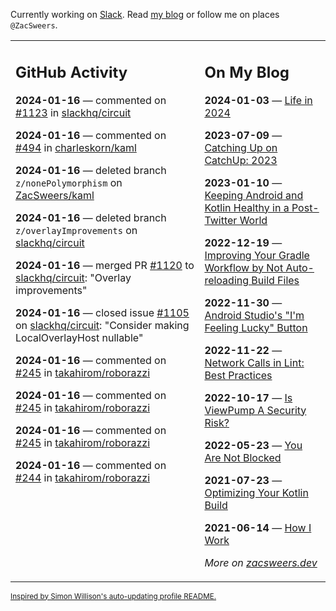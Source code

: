 Currently working on [Slack](https://slack.com/). Read [my blog](https://zacsweers.dev/) or follow me on places `@ZacSweers`.

<table><tr><td valign="top" width="60%">

## GitHub Activity
<!-- githubActivity starts -->
**2024-01-16** — commented on [#1123](https://github.com/slackhq/circuit/issues/1123#issuecomment-1894911856) in [slackhq/circuit](https://github.com/slackhq/circuit)

**2024-01-16** — commented on [#494](https://github.com/charleskorn/kaml/pull/494#issuecomment-1894348754) in [charleskorn/kaml](https://github.com/charleskorn/kaml)

**2024-01-16** — deleted branch `z/nonePolymorphism` on [ZacSweers/kaml](https://github.com/ZacSweers/kaml)

**2024-01-16** — deleted branch `z/overlayImprovements` on [slackhq/circuit](https://github.com/slackhq/circuit)

**2024-01-16** — merged PR [#1120](https://github.com/slackhq/circuit/pull/1120) to [slackhq/circuit](https://github.com/slackhq/circuit): "Overlay improvements"

**2024-01-16** — closed issue [#1105](https://github.com/slackhq/circuit/issues/1105) on [slackhq/circuit](https://github.com/slackhq/circuit): "Consider making LocalOverlayHost nullable"

**2024-01-16** — commented on [#245](https://github.com/takahirom/roborazzi/issues/245#issuecomment-1894054544) in [takahirom/roborazzi](https://github.com/takahirom/roborazzi)

**2024-01-16** — commented on [#245](https://github.com/takahirom/roborazzi/issues/245#issuecomment-1894037010) in [takahirom/roborazzi](https://github.com/takahirom/roborazzi)

**2024-01-16** — commented on [#245](https://github.com/takahirom/roborazzi/issues/245#issuecomment-1894025480) in [takahirom/roborazzi](https://github.com/takahirom/roborazzi)

**2024-01-16** — commented on [#244](https://github.com/takahirom/roborazzi/issues/244#issuecomment-1893940228) in [takahirom/roborazzi](https://github.com/takahirom/roborazzi)
<!-- githubActivity ends -->
</td><td valign="top" width="40%">

## On My Blog
<!-- blog starts -->
**2024-01-03** — [Life in 2024](https://www.zacsweers.dev/life-in-2024/)

**2023-07-09** — [Catching Up on CatchUp: 2023](https://www.zacsweers.dev/catching-up-on-catchup-2023/)

**2023-01-10** — [Keeping Android and Kotlin Healthy in a Post-Twitter World](https://www.zacsweers.dev/keeping-android-healthy/)

**2022-12-19** — [Improving Your Gradle Workflow by Not Auto-reloading Build Files](https://www.zacsweers.dev/improving-your-workflow-by-not-auto-reloading-build-files/)

**2022-11-30** — [Android Studio's "I'm Feeling Lucky" Button](https://www.zacsweers.dev/android-studios-im-feeling-lucky-button/)

**2022-11-22** — [Network Calls in Lint: Best Practices](https://www.zacsweers.dev/network-calls-in-lint-best-practices/)

**2022-10-17** — [Is ViewPump A Security Risk?](https://www.zacsweers.dev/is-viewpump-a-security-risk/)

**2022-05-23** — [You Are Not Blocked](https://www.zacsweers.dev/you-are-not-blocked/)

**2021-07-23** — [Optimizing Your Kotlin Build](https://www.zacsweers.dev/optimizing-your-kotlin-build/)

**2021-06-14** — [How I Work](https://www.zacsweers.dev/how-i-work/)
<!-- blog ends -->
_More on [zacsweers.dev](https://zacsweers.dev/)_
</td></tr></table>

<sub><a href="https://simonwillison.net/2020/Jul/10/self-updating-profile-readme/">Inspired by Simon Willison's auto-updating profile README.</a></sub>